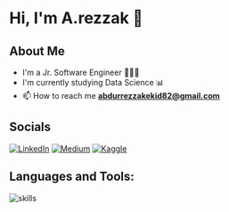 <!-- Header Section -->
<h1 align="left">Hi, I'm A.rezzak 👋</h1>

<!-- About Me Section -->
## About Me

-  I'm a Jr. Software Engineer 👨🏻‍💻
-  I'm currently studying Data Science 📊
- 📫 How to reach me **abdurrezzakekid82@gmail.com**

<!-- About Me Section -->
## Socials
[![LinkedIn](https://img.shields.io/badge/LinkedIn-0A66C2?style=for-the-badge&logo=linkedin&logoColor=white)](https://www.linkedin.com/in/a-rezzak-ekidi-9121ab255)
[![Medium](https://img.shields.io/badge/Medium-12100E?style=for-the-badge&logo=medium&logoColor=white)](https://medium.com/@abdurrezzakekid82)
[![Kaggle](https://img.shields.io/badge/Kaggle-20BEFF?style=for-the-badge&logo=kaggle&logoColor=white)](https://www.kaggle.com/arezzakekidi)


<!-- About Me Section -->
## Languages and Tools:
<img src="https://skillicons.dev/icons?i=python,java,spring,html,css,postgres,figma,postman,sklearn,git" alt="skills">



